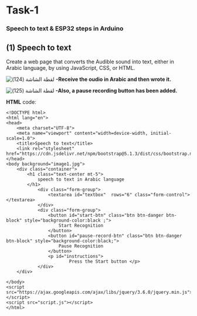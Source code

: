 # Task-1
### Speech to text &amp; ESP32 steps in Arduino

## (1) Speech to text
Create a web page that converts the Audible sound into text, either in Arabic language, by using JavaScript, CSS, or HTML.

![‏‏لقطة الشاشة (124)](https://user-images.githubusercontent.com/108306624/178945560-e5f06fe7-a8f0-4403-aa19-4caa872e35ee.png)
**-Receive the oudio in Arabic and then wrote it.**

![‏‏لقطة الشاشة (125)](https://user-images.githubusercontent.com/108306624/178945572-da3d27f0-5929-466f-a884-188842fdeaa5.png)
**-Also, a pause recording button has been added.**

**HTML** code:

```
<!DOCTYPE html>
<html lang="en">
<head>
    <meta charset="UTF-8">
    <meta name="viewport" content="width=device-width, initial-scale=1.0">
    <title>Speech to text</title>
    <link rel="stylesheet" href="https://cdn.jsdelivr.net/npm/bootstrap@5.1.3/dist/css/bootstrap.min.css">
</head>
<body background="image1.jpg">
    <div class="container">
        <h1 class="text-center mt-5">
            speech to text in Arabic language
        </h1>
            <div class="form-group">
                <textarea id="textbox"  rows="6" class="form-control"></textarea>
            </div>
            <div class="form-group">
                <button id="start-btn" class="btn btn-danger btn-block" style="background-color:black ;">
                    Start Recognition
                </button>
                <button id="pause-record-btn" class="btn btn-danger btn-block" style="background-color:black;">
                    Pause Recognition
                </button>
                <p id="instructions"> 
                        Press the Start button </p>
            </div>
    </div>

</body>
<script src="https://ajax.googleapis.com/ajax/libs/jquery/3.6.0/jquery.min.js"></script>
<script src="script.js"></script>
</html>
```
